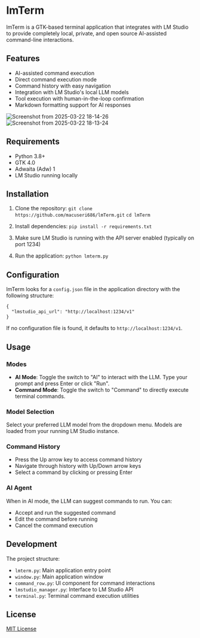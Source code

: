 # lmTerm

lmTerm is a GTK-based terminal application that integrates with LM Studio to provide completely local, private, and open source AI-assisted command-line interactions.

## Features

- AI-assisted command execution
- Direct command execution mode
- Command history with easy navigation
- Integration with LM Studio's local LLM models
- Tool execution with human-in-the-loop confirmation
- Markdown formatting support for AI responses
  
![Screenshot from 2025-03-22 18-14-26](https://github.com/user-attachments/assets/77cfd457-0d04-4095-a1ab-14d8e14fde3e)
![Screenshot from 2025-03-22 18-13-24](https://github.com/user-attachments/assets/5b9e3d72-83e5-4eac-907a-7e6425d3c0dd)

## Requirements

- Python 3.8+
- GTK 4.0
- Adwaita (Adw) 1
- LM Studio running locally

## Installation

1. Clone the repository:
   ```git clone https://github.com/macuseri686/lmTerm.git```
   ```cd lmTerm```

2. Install dependencies:
   ```pip install -r requirements.txt```

3. Make sure LM Studio is running with the API server enabled (typically on port 1234)

4. Run the application:
   ```python lmterm.py```

## Configuration

lmTerm looks for a `config.json` file in the application directory with the following structure:

```
{
  "lmstudio_api_url": "http://localhost:1234/v1"
}
```

If no configuration file is found, it defaults to `http://localhost:1234/v1`.

## Usage

### Modes

- **AI Mode**: Toggle the switch to "AI" to interact with the LLM. Type your prompt and press Enter or click "Run".
- **Command Mode**: Toggle the switch to "Command" to directly execute terminal commands.

### Model Selection

Select your preferred LLM model from the dropdown menu. Models are loaded from your running LM Studio instance.

### Command History

- Press the Up arrow key to access command history
- Navigate through history with Up/Down arrow keys
- Select a command by clicking or pressing Enter

### AI Agent

When in AI mode, the LLM can suggest commands to run. You can:
- Accept and run the suggested command
- Edit the command before running
- Cancel the command execution

## Development

The project structure:
- `lmterm.py`: Main application entry point
- `window.py`: Main application window
- `command_row.py`: UI component for command interactions
- `lmstudio_manager.py`: Interface to LM Studio API
- `terminal.py`: Terminal command execution utilities

## License

[MIT License](LICENSE)
